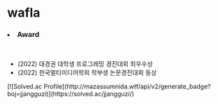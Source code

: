 # wafla
<h3><li>Award</li></h3>
<br/>
<ul>
        <li>(2022) 대경권 대학생 프로그래밍 경진대회 최우수상</li>
        <li>(2022) 한국멀티미디어학회 학부생 논문경진대회 동상</li>
</ul>
[![Solved.ac Profile](http://mazassumnida.wtf/api/v2/generate_badge?boj=jjangguzi)](https://solved.ac/jjangguzi/)
